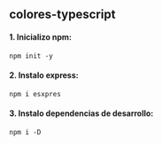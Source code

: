 ## colores-typescript

#### 1. Inicializo npm:

`npm init -y`

#### 2. Instalo express:

`npm i esxpres`

#### 3. Instalo dependencias de desarrollo:

`npm i -D `